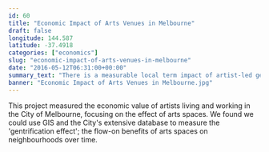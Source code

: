 ```yaml
---
id: 60
title: "Economic Impact of Arts Venues in Melbourne"
draft: false
longitude: 144.587
latitude: -37.4918
categories: ["economics"]
slug: "economic-impact-of-arts-venues-in-melbourne"
date: "2016-05-12T06:31:00+00:00"
summary_text: "There is a measurable local term impact of artist-led gentrification on Melbourne's economy"
banner: "Economic Impact of Arts Venues in Melbourne.jpg"
---
```


This project measured the economic value of artists living and working in the City of Melbourne, focusing on the effect of arts spaces. We found we could use GIS and the City's extensive database to measure the 'gentrification effect'; the flow-on benefits of arts spaces on neighbourhoods over time.&nbsp;
